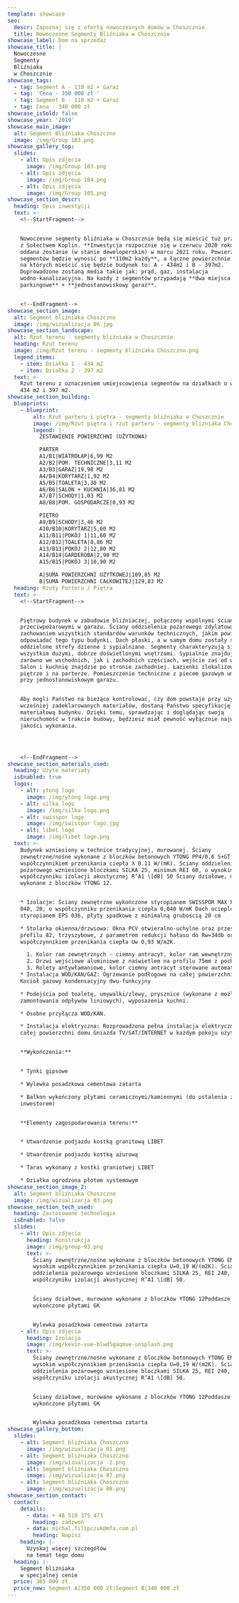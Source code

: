 ```yaml
---
template: showcase
seo:
  descr: Zapoznaj się z ofertą nowoczesnych domów w Choszcznie.
  title: Nowoczesne Segmenty Bliźniaka w Choszcznie
showcase_label: Dom na sprzedaż
showcase_title: |
  Nowoczesne
  Segmenty
  Bliźniaka
  w Choszcznie
showcase_tags:
  - tag: Segment A - 110 m2 + Garaż
  - tag: 'Cena - 350 000 zł '
  - tag: Segment B - 110 m2 + Garaż
  - tag: Cena - 340 000 zł
showcase_isSold: false
showcase_year: '2019'
showcase_main_image:
  alt: Segment Bliźniaka Choszczno
  image: /img/Group 103.png
showcase_gallery_top:
  slides:
    - alt: Opis zdjęcia
      image: /img/Group 103.png
    - alt: Opis zdjęcia
      image: /img/Group 104.png
    - alt: Opis zdjęcia
      image: /img/Group 105.png
showcase_section_descr:
  heading: Opis inwestycji
  text: >-
    <!--StartFragment-->


    Nowoczesne segmenty bliźniaka w Choszcznie będą się mieścić tuż przy granicy
    z Sołectwem Koplin. **Inwestycja rozpocznie się w czerwcu 2020 roku** i
    oddana zostanie (w stanie deweloperskim) w marcu 2021 roku. Powierzchnia
    segmentów będzie wynosić po **110m2 każdy**, a łączne powierzchnie działek,
    na których mieścić się będzie budynek to: A - 434m2 i B - 397m2.
    Doprowadzone zostaną media takie jak: prąd, gaz, instalacja
    wodno-kanalizacyjna. Na każdy z segmentów przypadają **dwa miejsca
    parkingowe** + **jednostanowiskowy garaż**.


    <!--EndFragment-->
showcase_section_image:
  alt: Segment bliźniaka Choszczno
  image: /img/wizualizacja 06.jpg
showcase_section_landscape:
  alt: Rzut terenu - segmenty bliźniaka w Choszcznie
  heading: Rzut terenu
  image: /img/Rzut terenu - segmenty bliźniaka Choszczno.png
  legend_items:
    - item: Działka 1 - 434 m2
    - item: Działka 2 - 397 m2
  text: >-
    Rzut terenu z oznaczeniem umiejscowienia segmentów na działkach o wielkości
    434 m2 i 397 m2.
showcase_section_building:
  blueprints:
    - blueprint:
        alt: Rzut parteru i piętra - segmenty bliźniaka w Choszcznie
        image: /img/Rzut piętra i rzut parteru - segmenty blizniaka Choszczno MFA.png
        legend: |-
          ZESTAWIENIE POWIERZCHNI (UŻYTKOWA)

          PARTER
          A1/B1|WIATROŁAP|6,99 M2
          A2/B2|POM. TECHNICZNE|3,11 M2
          A3/B3|GARAŻ|19,98 M2
          A4/B4|KORYTARZ|1,92 M2
          A5/B5|TOALETA|3,30 M2
          A6/B6|SALON + KUCHNIA|36,81 M2
          A7/B7|SCHODY|1,03 M2
          A8/B8|POM. GOSPODARCZE|0,93 M2

          PIĘTRO
          A9/B9|SCHODY|3,46 M2
          A10/B10|KORYTARZ|5,60 M2
          A11/B11|POKÓJ 1|11,60 M2
          A12/B12|TOALETA|8,86 M2
          A13/B13|POKÓJ 2|12,80 M2
          A14/B14|GARDEROBA|2,90 M2
          A15/B15|POKÓJ 3|10,90 M2

          A|SUMA POWIERZCHNI UŻYTKOWEJ|109,85 M2
          B|SUMA POWIERZCHNI CAŁKOWITEJ|129,83 M2
  heading: Rzuty Parteru / Piętra
  text: >-
    <!--StartFragment-->


    Piętrowy budynek w zabudowie bliźniaczej, połączony wspólnymi ścianami
    przeciwpożarowymi w garażu. Ściany oddzielenia pożarowego zdylatowane, z
    zachowaniem wszystkich standardów warunków technicznych, jakim powinny
    odpowiadać tego typu budynki. Dach płaski, a w samym domu zostały ściśle
    oddzielone strefy dzienne i sypialniane. Segmenty charakteryzują się przede
    wszystkim dużymi, dobrze doświetlonymi wnętrzami. Sypialnie znajdują się
    zarówno we wschodnich, jak i zachodnich częściach, wejście zaś od wschodu.
    Salon i kuchnię znajdzie po stronie zachodniej. Łazienki zlokalizowane są na
    piętrze i na parterze. Pomieszczenie techniczne z piecem gazowym umieszczono
    przy jednostanowiskowym garażu.


    Aby mogli Państwo na bieżąco kontrolować, czy dom powstaje przy użyciu
    wcześniej zadeklarowanych materiałów, dostaną Państwo specyfikację
    materiałową budynku. Dzięki temu, sprawdzając i doglądając swoją
    nieruchomość w trakcie budowy, będziesz miał pewność wyłącznie najwyższej
    jakości wykonania.




    <!--EndFragment-->
showcase_section_materials_used:
  heading: Użyte materiały
  isEnabled: true
  logos:
    - alt: ytong logo
      image: /img/ytong logo.png
    - alt: silka logo
      image: /img/silka logo.png
    - alt: swisspor logo
      image: /img/swisspor logo.jpg
    - alt: libet logo
      image: /img/libet logo.png
  text: >-
    Budynek wzniesiony w technice tradycyjnej, murowanej. Ściany
    zewnętrzne/nośne wykonane z bloczków betonowych YTONG PP4/0,6 S+GT z wysokim
    współczynnikiem przenikania ciepła λ 0.11 W/(mK). Ściany oddzielenia
    pożarowego wzniesione bloczkami SILKA 25, minimum REI 60, o wysokim
    współczynniku izolacji akustycznej R’A1 \[dB] 50 Ściany działowe, murowane
    wykonane z bloczków YTONG 12.


    * Izolacje: Ściany zewnętrzne wykończone styropianem SWISSPOR MAX FASADA
    040, 20, o współczynniku przenikania ciepła 0,040 W/mK Dach ocieplony
    styropianem EPS 036, płyty spadkowe z minimalną grubością 20 cm

    * Stolarka okienna/drzwiowa: Okna PCV otwieralno-uchylne oraz przesuwne o
    profilu 82, trzyszybowe, z parametrem redukcji hałasu do Rw=34db oraz
    współczynnikiem przenikania ciepła Uw 0,93 W/m2K.

      1. Kolor ram zewnętrznych - ciemny antracyt, kolor ram wewnętrznych - biały.
      2. Drzwi wejściowe aluminiowe z naświetlem na profilu 75mm z pochwytem.
      3. Rolety antywłamaniowe, kolor ciemny antracyt sterowane automatycznie z wnętrza domu.
    * Instalacja WOD/KAN/GAZ: Ogrzewanie podłogowe na całej powierzchni domu
    Kocioł gazowy kondensacyjny dwu-funkcyjny

    * Podejścia pod toaletę, umywalki/zlewy, prysznice (wykonane z możliwością
    zamontowania odpływów liniowych), wyposażenia kuchni.

    * Osobne przyłącza WOD/KAN.

    * Instalacja elektryczna: Rozprowadzona pełna instalacja elektryczna po
    całej powierzchni domu Gniazda TV/SAT/INTERNET w każdym pokoju użytkowym.


    **Wykończenia:**


    * Tynki gipsowe

    * Wylewka posadzkowa cementowa zatarta

    * Balkon wykończony płytami ceramicznymi/kamiennymi (do ustalenia z
    inwestorem)


    **Elementy zagospodarowania terenu:**


    * Utwardzenie podjazdu kostką granitową LIBET

    * Utwardzenie podjazdu kostką ażurową

    * Taras wykonany z kostki graniotwej LIBET

    * Działka ogrodzona płotem systemowym
showcase_section_image_2:
  alt: Segment bliźniaka Choszczno
  image: /img/wizualizacja 03.png
showcase_section_tech_used:
  heading: Zastosowane technologie
  isEnabled: false
  slides:
    - alt: Opis zdjęcia
      heading: Konstrukcja
      image: /img/group-93.png
      text: >-
        Ściany zewnętrzne/nośne wykonane z bloczków betonowych YTONG ENERGA 24 z
        wysokim współczynnikiem przenikania ciepła U=0,19 W/(m2K). Ściany
        oddzielenia pożarowego wzniesione bloczkami SILKA 25, REI 240, o wysokim
        współczyniku izolacji akustycznej R’A1 \[dB] 50.


        Ściany działowe, murowane wykonane z bloczków YTONG 12Poddasze
        wykończone płytami GK


        Wylewka posadzkowa cementowa zatarta
    - alt: Opis zdjęcia
      heading: Izolacja
      image: /img/kevin-xue-blwd5gaqmue-unsplash.png
      text: >-
        Ściany zewnętrzne/nośne wykonane z bloczków betonowych YTONG ENERGA 24 z
        wysokim współczynnikiem przenikania ciepła U=0,19 W/(m2K). Ściany
        oddzielenia pożarowego wzniesione bloczkami SILKA 25, REI 240, o wysokim
        współczyniku izolacji akustycznej R’A1 \[dB] 50.


        Ściany działowe, murowane wykonane z bloczków YTONG 12Poddasze
        wykończone płytami GK


        Wylewka posadzkowa cementowa zatarta
showcase_gallery_bottom:
  slides:
    - alt: Segment bliźniaka Choszczno
      image: /img/wizualizacja 01.png
    - alt: Segment bliźniaka Choszczno
      image: /img/wizualizacja -2.png
    - alt: Segment bliźniaka Choszczno
      image: /img/wizualizacja 07.png
    - alt: Segment bliźniaka Choszczno
      image: /img/wizualizacja 08.png
showcase_section_contact:
  contact:
    details:
      - data: + 48 510 375 473
        heading: zadzwoń
      - data: michal.filipczuk@mfa.com.pl
        heading: Napisz
    heading: |-
      Uzyskaj więcej szczegółów
      na temat tego domu
  heading: |-
    Segment bliźniaka
    w specjalnej cenie
  price: 365 000 zł
  price_new: Segment A|350 000 zł|Segment B|340 000 zł
---
```


